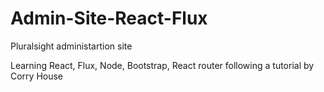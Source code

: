 # Admin-Site-React-Flux
Pluralsight administartion site

Learning React, Flux, Node, Bootstrap, React router following a tutorial by Corry House
